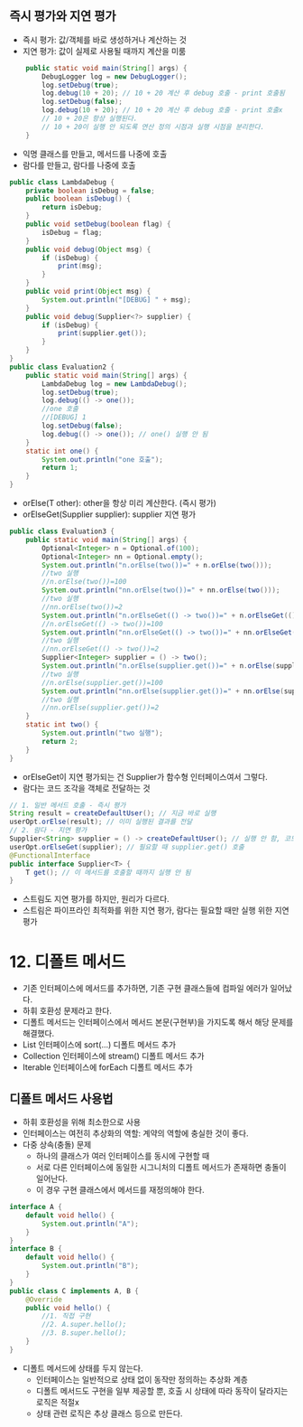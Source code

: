 ## 즉시 평가와 지연 평가
- 즉시 평가: 값/객체를 바로 생성하거나 계산하는 것
- 지연 평가: 값이 실제로 사용될 때까지 계산을 미룸
```java
    public static void main(String[] args) {
        DebugLogger log = new DebugLogger();
        log.setDebug(true);
        log.debug(10 + 20); // 10 + 20 계산 후 debug 호출 - print 호출됨
        log.setDebug(false);
        log.debug(10 + 20); // 10 + 20 계산 후 debug 호출 - print 호출x
        // 10 + 20은 항상 실행된다.
        // 10 + 20이 실행 안 되도록 연산 정의 시점과 실행 시점을 분리한다.
    }
```
- 익명 클래스를 만들고, 메서드를 나중에 호출
- 람다를 만들고, 람다를 나중에 호출
```java
public class LambdaDebug {
    private boolean isDebug = false;
    public boolean isDebug() {
        return isDebug;
    }
    public void setDebug(boolean flag) {
        isDebug = flag;
    }
    public void debug(Object msg) {
        if (isDebug) {
            print(msg);
        }
    }
    public void print(Object msg) {
        System.out.println("[DEBUG] " + msg);
    }
    public void debug(Supplier<?> supplier) {
        if (isDebug) {
            print(supplier.get());
        }
    }
}
public class Evaluation2 {
    public static void main(String[] args) {
        LambdaDebug log = new LambdaDebug();
        log.setDebug(true);
        log.debug(() -> one());
        //one 호출
        //[DEBUG] 1
        log.setDebug(false);
        log.debug(() -> one()); // one() 실행 안 됨
    }
    static int one() {
        System.out.println("one 호출");
        return 1;
    }
}
```
- orElse(T other): other을 항상 미리 계산한다. (즉시 평가)
- orElseGet(Supplier supplier): supplier 지연 평가
```java
public class Evaluation3 {
    public static void main(String[] args) {
        Optional<Integer> n = Optional.of(100);
        Optional<Integer> nn = Optional.empty();
        System.out.println("n.orElse(two())=" + n.orElse(two()));
        //two 실행
        //n.orElse(two())=100
        System.out.println("nn.orElse(two())=" + nn.orElse(two()));
        //two 실행
        //nn.orElse(two())=2
        System.out.println("n.orElseGet(() -> two())=" + n.orElseGet(() -> two()));
        //n.orElseGet(() -> two())=100
        System.out.println("nn.orElseGet(() -> two())=" + nn.orElseGet(() -> two()));
        //two 실행
        //nn.orElseGet(() -> two())=2
        Supplier<Integer> supplier = () -> two();
        System.out.println("n.orElse(supplier.get())=" + n.orElse(supplier.get()));
        //two 실행
        //n.orElse(supplier.get())=100
        System.out.println("nn.orElse(supplier.get())=" + nn.orElse(supplier.get()));
        //two 실행
        //nn.orElse(supplier.get())=2
    }
    static int two() {
        System.out.println("two 실행");
        return 2;
    }
}
```
- orElseGet이 지연 평가되는 건 Supplier가 함수형 인터페이스여서 그렇다.
- 람다는 코드 조각을 객체로 전달하는 것
```java
// 1. 일반 메서드 호출 - 즉시 평가
String result = createDefaultUser(); // 지금 바로 실행
userOpt.orElse(result); // 이미 실행된 결과를 전달
// 2. 람다 - 지연 평가
Supplier<String> supplier = () -> createDefaultUser(); // 실행 안 함, 코드만 담음
userOpt.orElseGet(supplier); // 필요할 때 supplier.get() 호출
@FunctionalInterface
public interface Supplier<T> {
    T get(); // 이 메서드를 호출할 때까지 실행 안 됨
}
```
- 스트림도 지연 평가를 하지만, 원리가 다르다.
- 스트림은 파이프라인 최적화를 위한 지연 평가, 람다는 필요할 때만 실행 위한 지연 평가
# 12. 디폴트 메서드
- 기존 인터페이스에 메서드를 추가하면, 기존 구현 클래스들에 컴파일 에러가 일어났다.
- 하휘 호환성 문제라고 한다.
- 디폴트 메서드는 인터페이스에서 메서드 본문(구현부)을 가지도록 해서 해당 문제를 해결했다.
- List 인터페이스에 sort(...) 디폴트 메서드 추가
- Collection 인터페이스에 stream() 디폴트 메서드 추가
- Iterable 인터페이스에 forEach 디폴트 메서드 추가
## 디폴트 메서드 사용법
- 하휘 호환성을 위해 최소한으로 사용
- 인터페이스는 여전히 추상화의 역할: 계약의 역할에 충실한 것이 좋다.
- 다중 상속(충돌) 문제
    - 하나의 클래스가 여러 인터페이스를 동시에 구현할 때
    - 서로 다른 인터페이스에 동일한 시그니처의 디폴트 메서드가 존재하면 충돌이 일어난다.
    - 이 경우 구현 클래스에서 메서드를 재정의해야 한다.
```java
interface A {
    default void hello() {
        System.out.println("A");
    }
}
interface B {
    default void hello() {
        System.out.println("B");
    }
}
public class C implements A, B {
    @Override
    public void hello() {
        //1. 직접 구현
        //2. A.super.hello();
        //3. B.super.hello();
    }
}
```
- 디폴트 메서드에 상태를 두지 않는다.
    - 인터페이스는 일반적으로 상태 없이 동작만 정의하는 추상화 계층
    - 디폴트 메서드도 구현을 일부 제공할 뿐, 호출 시 상태에 따라 동작이 달라지는 로직은 적절x
    - 상태 관련 로직은 추상 클래스 등으로 만든다.